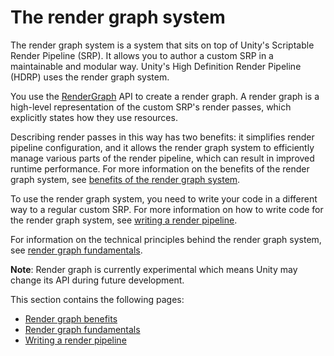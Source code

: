 # The render graph system

The render graph system is a system that sits on top of Unity's Scriptable Render Pipeline (SRP). It allows you to author a custom SRP in a maintainable and modular way. Unity's High Definition Render Pipeline (HDRP) uses the render graph system.

You use the [RenderGraph](../api/UnityEngine.Experimental.Rendering.RenderGraphModule.RenderGraph.html) API to create a render graph. A render graph is a high-level representation of the custom SRP's render passes, which explicitly states how they use resources.

Describing render passes in this way has two benefits: it simplifies render pipeline configuration, and it allows the render graph system to efficiently manage various parts of the render pipeline, which can result in improved runtime performance. For more information on the benefits of the render graph system, see [benefits of the render graph system](render-graph-benefits.md).

To use the render graph system, you need to write your code in a different way to a regular custom SRP. For more information on how to write code for the render graph system, see [writing a render pipeline](render-graph-writing-a-render-pipeline.md).

For information on the technical principles behind the render graph system, see [render graph fundamentals](render-graph-fundamentals.md).

**Note**: Render graph is currently experimental which means Unity may change its API during future development.

This section contains the following pages:

- [Render graph benefits](render-graph-benefits.md)
- [Render graph fundamentals](render-graph-fundamentals.md)
- [Writing a render pipeline](render-graph-writing-a-render-pipeline.md)